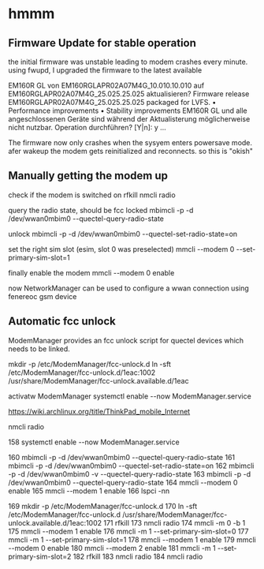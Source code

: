 # hmmm

## Firmware Update for stable operation
the initial firmware was unstable leading to modem crashes every minute. using fwupd, I upgraded the firmware to the latest available

EM160R GL von EM160RGLAPR02A07M4G_10.010.10.010 auf
EM160RGLAPR02A07M4G_25.025.25.025 aktualisieren?
Firmware release EM160RGLAPR02A07M4G_25.025.25.025 packaged for LVFS.
• Performance improvements
• Stability improvements
EM160R GL und alle angeschlossenen Geräte sind während der Aktualisterung möglicherweise nicht nutzbar.
Operation durchführen? [Y|n]: y
...

The firmware now only crashes when the sysyem enters powersave mode. afer wakeup the modem gets reinitialized and reconnects. so this is "okish" 


## Manually getting the modem up

check if the modem is switched on
rfkill
nmcli radio

query the radio state, should be fcc locked
mbimcli -p -d /dev/wwan0mbim0 --quectel-query-radio-state

unlock 
mbimcli -p -d /dev/wwan0mbim0 --quectel-set-radio-state=on

set the right sim slot (esim, slot 0 was preselected)
mmcli --modem 0 --set-primary-sim-slot=1

finally enable the modem
mmcli --modem 0 enable

now NetworkManager can be used to configure a wwan connection using fenereoc gsm device

## Automatic fcc unlock
ModemManager provides an fcc unlock script for quectel devices which needs to be linked.

mkdir -p  /etc/ModemManager/fcc-unlock.d
ln -sft /etc/ModemManager/fcc-unlock.d/1eac:1002 /usr/share/ModemManager/fcc-unlock.available.d/1eac

activatw ModemManager
systemctl enable --now ModemManager.service




https://wiki.archlinux.org/title/ThinkPad_mobile_Internet

nmcli radio



  158  systemctl enable --now ModemManager.service 

  160  mbimcli -p -d /dev/wwan0mbim0 --quectel-query-radio-state
  161   mbimcli -p -d /dev/wwan0mbim0 --quectel-set-radio-state=on
  162  mbimcli -p -d /dev/wwan0mbim0 -v --quectel-query-radio-state
  163  mbimcli -p -d /dev/wwan0mbim0 --quectel-query-radio-state
  164  mmcli --modem 0 enable
  165  mmcli --modem 1 enable
  166  lspci -nn

  169  mkdir -p  /etc/ModemManager/fcc-unlock.d 
  170   ln -sft /etc/ModemManager/fcc-unlock.d /usr/share/ModemManager/fcc-unlock.available.d/1eac:1002
  171  rfkill
  173  nmcli radio
  174  mmcli -m 0 -b 1
  175  mmcli --modem 1 enable
  176  mmcli -m 1 --set-primary-sim-slot=0
  177  mmcli -m 1 --set-primary-sim-slot=1
  178  mmcli --modem 1 enable
  179  mmcli --modem 0 enable
  180  mmcli --modem 2 enable
  181  mmcli -m 1 --set-primary-sim-slot=2
  182  rfkill
  183  nmcli radio
  184  nmcli radio

